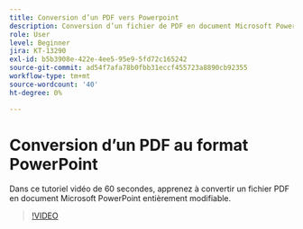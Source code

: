 ```yaml
---
title: Conversion d’un PDF vers Powerpoint
description: Conversion d’un fichier de PDF en document Microsoft PowerPoint entièrement modifiable
role: User
level: Beginner
jira: KT-13290
exl-id: b5b3908e-422e-4ee5-95e9-5fd72c165242
source-git-commit: ad54f7afa78b0fbb31eccf455723a8890cb92355
workflow-type: tm+mt
source-wordcount: '40'
ht-degree: 0%

---
```


# Conversion d’un PDF au format PowerPoint

Dans ce tutoriel vidéo de 60 secondes, apprenez à convertir un fichier PDF en document Microsoft PowerPoint entièrement modifiable.

>[!VIDEO](https://video.tv.adobe.com/v/342629?quality=12&learn=on&hidetitle=true)
